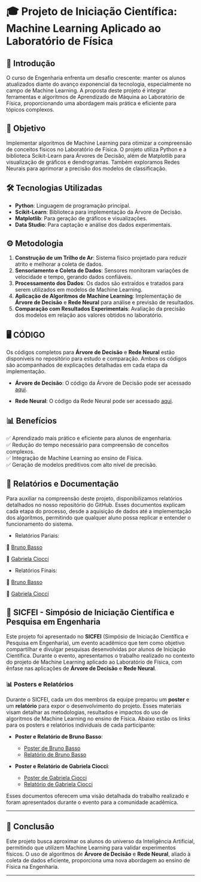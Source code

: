 # 🎓 Projeto de Iniciação Científica: Machine Learning Aplicado ao Laboratório de Física

## 📖 Introdução

O curso de Engenharia enfrenta um desafio crescente: manter os alunos atualizados diante do avanço exponencial da tecnologia, especialmente no campo de Machine Learning. A proposta deste projeto é integrar ferramentas e algoritmos de Aprendizado de Máquina ao Laboratório de Física, proporcionando uma abordagem mais prática e eficiente para tópicos complexos.

## 🎯 Objetivo

Implementar algoritmos de Machine Learning para otimizar a compreensão de conceitos físicos no Laboratório de Física. O projeto utiliza Python e a biblioteca Scikit-Learn para Árvores de Decisão, além de Matplotlib para visualização de gráficos e dendrogramas. Também exploramos Redes Neurais para aprimorar a precisão dos modelos de classificação.

## 🛠 Tecnologias Utilizadas

- **Python**: Linguagem de programação principal.
- **Scikit-Learn**: Biblioteca para implementação da Árvore de Decisão.
- **Matplotlib**: Para geração de gráficos e visualizações.
- **Data Studio**: Para captação e análise dos dados experimentais.

## ⚙️ Metodologia

1. **Construção de um Trilho de Ar**: Sistema físico projetado para reduzir atrito e melhorar a coleta de dados.
2. **Sensoriamento e Coleta de Dados**: Sensores monitoram variações de velocidade e tempo, gerando dados confiáveis.
3. **Processamento dos Dados**: Os dados são extraídos e tratados para serem utilizados em modelos de Machine Learning.
4. **Aplicação de Algoritmos de Machine Learning**: Implementação de **Árvore de Decisão** e **Rede Neural** para análise e previsão de resultados.
5. **Comparação com Resultados Experimentais**: Avaliação da precisão dos modelos em relação aos valores obtidos no laboratório.

## 🖥️ CÓDIGO

Os códigos completos para **Árvore de Decisão** e **Rede Neural** estão disponíveis no repositório para estudo e comparação. Ambos os códigos são acompanhados de explicações detalhadas em cada etapa da implementação.

- **Árvore de Decisão**: O código da Árvore de Decisão pode ser acessado [aqui](https://github.com/babiciocci/Inteligencia-Artificial-e-Aprendizado-de-Maquina/blob/main/%C3%81rvoreDeDecis%C3%A3o.ipynb).
  
- **Rede Neural**: O código da Rede Neural pode ser acessado [aqui](https://github.com/babiciocci/Inteligencia-Artificial-e-Aprendizado-de-Maquina/blob/main/RedeNeural.ipynb).

## 📊 Benefícios

✅ Aprendizado mais prático e eficiente para alunos de engenharia.\
✅ Redução do tempo necessário para compreensão de conceitos complexos.\
✅ Integração de Machine Learning ao ensino de Física.\
✅ Geração de modelos preditivos com alto nível de precisão.

## 📂 Relatórios e Documentação

Para auxiliar na compreensão deste projeto, disponibilizamos relatórios detalhados no nosso repositório do GitHub. Esses documentos explicam cada etapa do processo, desde a aquisição de dados até a implementação dos algoritmos, permitindo que qualquer aluno possa replicar e entender o funcionamento do sistema.

- Relatórios Pariais:

🔗 [Bruno Basso](https://github.com/babiciocci/Inteligencia-Artificial-e-Aprendizado-de-Maquina/blob/main/Relat%C3%B3rio_Parcial_Bruno.pdf)

🔗 [Gabriela Ciocci](https://github.com/babiciocci/Inteligencia-Artificial-e-Aprendizado-de-Maquina/blob/main/Relato%CC%81rio_Parcial_Gabriela.pdf)  

- Relatórios Finais:

🔗 [Bruno Basso](https://github.com/babiciocci/Inteligencia-Artificial-e-Aprendizado-de-Maquina/blob/main/Relat%C3%B3rio_Parcial_BrunoBasso.pdf)

🔗 [Gabriela Ciocci](https://github.com/babiciocci/Inteligencia-Artificial-e-Aprendizado-de-Maquina/blob/main/Relato%CC%81rio_Parcial_Gabriela.docx)  

## 📅 SICFEI - Simpósio de Iniciação Científica e Pesquisa em Engenharia

Este projeto foi apresentado no **SICFEI** (Simpósio de Iniciação Científica e Pesquisa em Engenharia), um evento acadêmico que tem como objetivo compartilhar e divulgar pesquisas desenvolvidas por alunos de Iniciação Científica. Durante o evento, apresentamos o trabalho realizado no contexto do projeto de Machine Learning aplicado ao Laboratório de Física, com ênfase nas aplicações de **Árvore de Decisão** e **Rede Neural**.

### 📊 Posters e Relatórios

Durante o SICFEI, cada um dos membros da equipe preparou um **poster** e um **relatório** para expor o desenvolvimento do projeto. Esses materiais visam detalhar as metodologias, resultados e impactos do uso de algoritmos de Machine Learning no ensino de Física. Abaixo estão os links para os posters e relatórios individuais de cada participante:

- **Poster e Relatório de Bruno Basso**:
  - [Poster de Bruno Basso](https://github.com/babiciocci/Inteligencia-Artificial-e-Aprendizado-de-Maquina/blob/main/Poster_Bruno_SICFEI.pptx)
  - [Relatório de Bruno Basso](https://github.com/babiciocci/Inteligencia-Artificial-e-Aprendizado-de-Maquina/blob/main/SICFEI_Bruno_Basso.pdf)

- **Poster e Relatório de Gabriela Ciocci**:
  - [Poster de Gabriela Ciocci](https://github.com/babiciocci/Inteligencia-Artificial-e-Aprendizado-de-Maquina/blob/main/Poster_Gabriela_SICFEI.pdf)
  - [Relatório de Gabriela Ciocci](https://github.com/babiciocci/Inteligencia-Artificial-e-Aprendizado-de-Maquina/blob/main/SICFEI_Gabriela_Ciocci.pdf)

Esses documentos oferecem uma visão detalhada do trabalho realizado e foram apresentados durante o evento para a comunidade acadêmica.

---


## 📌 Conclusão

Este projeto busca aproximar os alunos do universo da Inteligência Artificial, permitindo que utilizem Machine Learning para validar experimentos físicos. O uso de algoritmos de **Árvore de Decisão** e **Rede Neural**, aliado à coleta de dados eficiente, proporciona uma nova abordagem ao ensino de Física na Engenharia.

---

